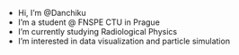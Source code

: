 - Hi, I’m @Danchiku
- I’m a student @ FNSPE CTU in Prague
- I’m currently studying Radiological Physics
- I’m interested in data visualization and particle simulation

<!---
Danchiku/Danchiku is a ✨ special ✨ repository because its `README.md` (this file) appears on your GitHub profile.
You can click the Preview link to take a look at your changes.
--->
